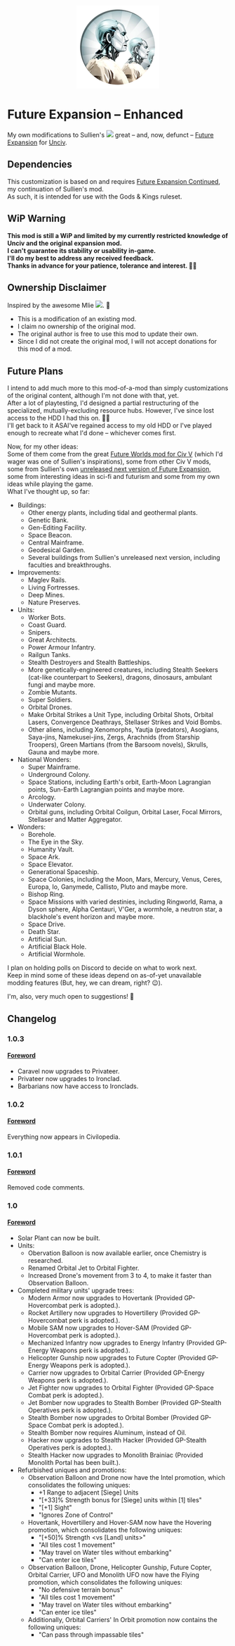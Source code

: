<p align="center">
  <img width="188" height="188" src="https://github.com/denismattos/Future-Expansion-Enhanced/blob/master/preview.png?raw=true">
</p>

# Future Expansion – Enhanced
My own modifications to Sullien's [<img src="https://i.imgur.com/qdtKSSq.png">](https://github.com/Sullien) great – and, now, defunct – [Future Expansion](https://github.com/Sullien/Future-Expansion) for [Unciv](https://github.com/yairm210/Unciv).

## Dependencies
This customization is based on and requires [Future Expansion Continued](https://github.com/denismattos/Future-Expansion-Continued), my continuation of Sullien's mod.  
As such, it is intended for use with the Gods & Kings ruleset.

## WiP Warning
**This mod is still a WiP and limited by my currently restricted knowledge of Unciv and the original expansion mod.  
I can't guarantee its stability or usability in-game.  
I'll do my best to address any received feedback.  
Thanks in advance for your patience, tolerance and interest. 🙏🏻**

## Ownership Disclaimer
Inspired by the awesome Mlie [<img src="https://i.imgur.com/qdtKSSq.png">](https://github.com/emipa606). 🙂

* This is a modification of an existing mod.
* I claim no ownership of the original mod.
* The original author is free to use this mod to update their own.
* Since I did not create the original mod, I will not accept donations for this mod of a mod.

## Future Plans
I intend to add much more to this mod-of-a-mod than simply customizations of the original content, although I'm not done with that, yet.  
After a lot of playtesting, I'd designed a partial restructuring of the specialized, mutually-excluding resource hubs. However, I've since lost access to the HDD I had this on. 🤦‍♂️  
I'll get back to it ASAI've regained access to my old HDD or I've played enough to recreate what I'd done – whichever comes first.

Now, for my other ideas:  
Some of them come from the great [Future Worlds mod for Civ V](https://steamcommunity.com/sharedfiles/filedetails/?id=596919865) (which I'd wager was one of Sullien's inspirations), some from other Civ V mods, some from Sullien's own [unreleased next version of Future Expansion](https://github.com/denismattos/Future-Expansion-Unreleased), some from interesting ideas in sci-fi and futurism and some from my own ideas while playing the game.  
What I've thought up, so far:
* Buildings:
   * Other energy plants, including tidal and geothermal plants.
   * Genetic Bank.
   * Gen-Editing Facility.
   * Space Beacon.
   * Central Mainframe.
   * Geodesical Garden.
   * Several buildings from Sullien's unreleased next version, including faculties and breakthroughs.
* Improvements:
   * Maglev Rails.
   * Living Fortresses.
   * Deep Mines.
   * Nature Preserves.
* Units:
   * Worker Bots.
   * Coast Guard.
   * Snipers.
   * Great Architects.
   * Power Armour Infantry.
   * Railgun Tanks.
   * Stealth Destroyers and Stealth Battleships.
   * More genetically-engineered creatures, including Stealth Seekers (cat-like counterpart to Seekers), dragons, dinosaurs, ambulant fungi and maybe more.
   * Zombie Mutants.
   * Super Soldiers.
   * Orbital Drones.
   * Make Orbital Strikes a Unit Type, including Orbital Shots, Orbital Lasers, Convergence Deathrays, Stellaser Strikes and Void Bombs.
   * Other aliens, including Xenomorphs, Yautja (predators), Asogians, Saya-jins, Namekusei-jins, Zergs, Arachnids (from Starship Troopers), Green Martians (from the Barsoom novels), Skrulls, Gauna and maybe more.
* National Wonders:
   * Super Mainframe.
   * Underground Colony.
   * Space Stations, including Earth's orbit, Earth-Moon Lagrangian points, Sun-Earth Lagrangian points and maybe more.
   * Arcology.
   * Underwater Colony.
   * Orbital guns, including Orbital Coilgun, Orbital Laser, Focal Mirrors, Stellaser and Matter Aggregator.
* Wonders:
   * Borehole.
   * The Eye in the Sky.
   * Humanity Vault.
   * Space Ark.
   * Space Elevator.
   * Generational Spaceship.
   * Space Colonies, including the Moon, Mars, Mercury, Venus, Ceres, Europa, Io, Ganymede, Callisto, Pluto and maybe more.
   * Bishop Ring.
   * Space Missions with varied destinies, including Ringworld, Rama, a Dyson sphere, Alpha Centauri, V'Ger, a wormhole, a neutron star, a blackhole's event horizon and maybe more.
   * Space Drive.
   * Death Star.
   * Artificial Sun.
   * Artificial Black Hole.
   * Artificial Wormhole.

I plan on holding polls on Discord to decide on what to work next.  
Keep in mind some of these ideas depend on as-of-yet unavailable modding features (But, hey, we can dream, right? 😉).

I'm, also, very much open to suggestions! 🙂

## Changelog
### 1.0.3
#### [Foreword](/docs/forewords.md#103)
* Caravel now upgrades to Privateer.
* Privateer now upgrades to Ironclad.
* Barbarians now have access to Ironclads.
### 1.0.2
#### [Foreword](/docs/forewords.md#102)
Everything now appears in Civilopedia.
### 1.0.1
#### [Foreword](/docs/forewords.md#101)
Removed code comments.
### 1.0
#### [Foreword](/docs/forewords.md#10)
* Solar Plant can now be built.
* Units:
   * Obervation Balloon is now available earlier, once Chemistry is researched.
   * Renamed Orbital Jet to Orbital Fighter.
   * Increased Drone's movement from 3 to 4, to make it faster than Observation Balloon.
* Completed military units' upgrade trees:
  * Modern Armor now upgrades to Hovertank (Provided GP-Hovercombat perk is adopted.).
  * Rocket Artillery now upgrades to Hovertillery (Provided GP-Hovercombat perk is adopted.).
  * Mobile SAM now upgrades to Hover-SAM (Provided GP-Hovercombat perk is adopted.).
  * Mechanized Infantry now upgrades to Energy Infantry (Provided GP-Energy Weapons perk is adopted.).
  * Helicopter Gunship now upgrades to Future Copter (Provided GP-Energy Weapons perk is adopted.).
  * Carrier now upgrades to Orbital Carrier (Provided GP-Energy Weapons perk is adopted.).
  * Jet Fighter now upgrades to Orbital Fighter (Provided GP-Space Combat perk is adopted.).
  * Jet Bomber now upgrades to Stealth Bomber (Provided GP-Stealth Operatives perk is adopted.).
  * Stealth Bomber now upgrades to Orbital Bomber (Provided GP-Space Combat perk is adopted.).
  * Stealth Bomber now requires Aluminum, instead of Oil.
  * Hacker now upgrades to Stealth Hacker (Provided GP-Stealth Operatives perk is adopted.).
  * Stealth Hacker now upgrades to Monolith Brainiac (Provided Monolith Portal has been built.).
* Refurbished uniques and promotions:
   * Observation Balloon and Drone now have the Intel promotion, which consolidates the following uniques:
      * +1 Range to adjacent [Siege] Units
      * "[+33]% Strength bonus for [Siege] units within [1] tiles"
      * "[+1] Sight"
      * "Ignores Zone of Control"
   * Hovertank, Hovertillery and Hover-SAM now have the Hovering promotion, which consolidates the following uniques:
      * "[+50]% Strength <vs [Land] units>"
      * "All tiles cost 1 movement"
      * "May travel on Water tiles without embarking"
      * "Can enter ice tiles"
   * Observation Balloon, Drone, Helicopter Gunship, Future Copter, Orbital Carrier, UFO and Monolith UFO now have the Flying promotion, which consolidates the following uniques:
      * "No defensive terrain bonus"
      * "All tiles cost 1 movement"
      * "May travel on Water tiles without embarking"
      * "Can enter ice tiles"
   * Additionally, Orbital Carriers' In Orbit promotion now contains the following uniques:
      * "Can pass through impassable tiles"